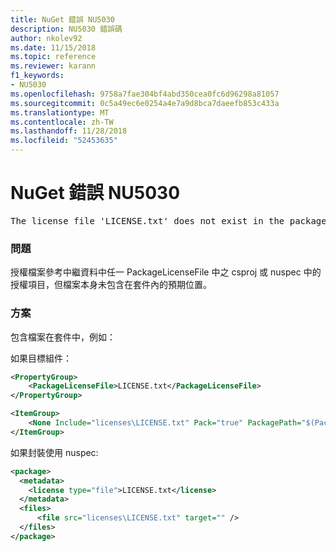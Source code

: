 ```yaml
---
title: NuGet 錯誤 NU5030
description: NU5030 錯誤碼
author: nkolev92
ms.date: 11/15/2018
ms.topic: reference
ms.reviewer: karann
f1_keywords:
- NU5030
ms.openlocfilehash: 9758a7fae304bf4abd350cea0fc6d96298a81057
ms.sourcegitcommit: 0c5a49ec6e0254a4e7a9d8bca7daeefb853c433a
ms.translationtype: MT
ms.contentlocale: zh-TW
ms.lasthandoff: 11/28/2018
ms.locfileid: "52453635"
---
```

# <a name="nuget-error-nu5030"></a>NuGet 錯誤 NU5030
<pre>The license file 'LICENSE.txt' does not exist in the package.</pre>

### <a name="issue"></a>問題

授權檔案參考中繼資料中任一 PackageLicenseFile 中之 csproj 或 nuspec 中的授權項目，但檔案本身未包含在套件內的預期位置。


### <a name="solution"></a>方案

包含檔案在套件中，例如：

如果目標組件：
```xml
<PropertyGroup>
    <PackageLicenseFile>LICENSE.txt</PackageLicenseFile>
</PropertyGroup>

<ItemGroup>
    <None Include="licenses\LICENSE.txt" Pack="true" PackagePath="$(PackageLicenseFile)" />
</ItemGroup>
```

如果封裝使用 nuspec:
```xml
<package>
  <metadata>
    <license type="file">LICENSE.txt</license>
  </metadata>
  <files>
      <file src="licenses\LICENSE.txt" target="" />
  </files>
</package>
```
